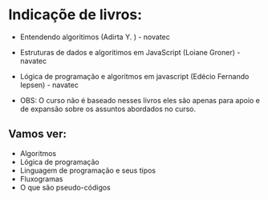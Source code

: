 # Indicaçõe de livros:

- Entendendo algoritimos (Adirta Y. ) - novatec
- Estruturas de dados e algoritimos em JavaScript (Loiane Groner) - navatec
- Lógica de programação e algoritmos em javascript (Edécio Fernando Iepsen) - navatec

- OBS: O curso não é baseado nesses livros eles são apenas para apoio e de expansão sobre os assuntos abordados no curso.

## Vamos ver:

- Algoritmos
- Lógica de programação
- Linguagem de programação e seus tipos 
- Fluxogramas
- O que são pseudo-códigos
